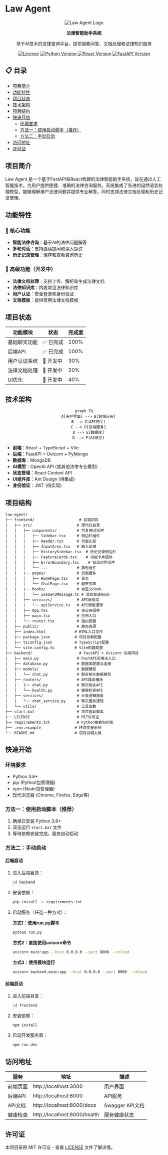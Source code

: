 # Law Agent

<div align="center">

![Law Agent Logo](https://via.placeholder.com/150?text=Law+Agent)

**法律智能助手系统**

基于AI技术的法律咨询平台，提供智能问答、文档处理和法律知识服务

[![License](https://img.shields.io/badge/license-MIT-blue.svg)](LICENSE)
[![Python Version](https://img.shields.io/badge/python-3.8+-yellow.svg)](https://www.python.org/downloads/)
[![React Version](https://img.shields.io/badge/react-18+-blue.svg)](https://reactjs.org/)
[![FastAPI Version](https://img.shields.io/badge/fastAPI-0.+-green.svg)](https://fastapi.tiangolo.com/)

</div>

## 📋 目录

- [项目简介](#项目简介)
- [功能特性](#功能特性)
- [项目状态](#项目状态)
- [技术架构](#技术架构)
- [项目结构](#项目结构)
- [快速开始](#快速开始)
  - [环境要求](#环境要求)
  - [方法一：使用启动脚本（推荐）](#方法一使用启动脚本推荐)
  - [方法二：手动启动](#方法二手动启动)
- [访问地址](#访问地址)
- [许可证](#许可证)

## 项目简介

Law Agent 是一个基于FastAPI和React构建的法律智能助手系统，旨在通过人工智能技术，为用户提供便捷、准确的法律咨询服务。系统集成了先进的自然语言处理模型，能够理解用户法律问题并提供专业解答，同时支持法律文档处理和历史记录管理。

## 功能特性

### 🎯 核心功能

- **智能法律咨询**：基于AI的法律问题解答
- **多轮对话**：支持连续提问和深入探讨
- **历史记录管理**：保存和查看咨询历史

### 🚀 高级功能（开发中）

- **法律文档处理**：支持上传、解析和生成法律文档
- **法律知识库**：内置常见法律知识库
- **用户认证**：安全登录和身份验证
- **文档模板**：提供常用法律文档模板

## 项目状态

| 功能模块 | 状态 | 完成度 |
|---------|------|--------|
| 基础聊天功能 | ✅ 已完成 | 100% |
| 后端API | ✅ 已完成 | 100% |
| 用户认证系统 | 🔄 开发中 | 30% |
| 法律文档处理 | 🔄 开发中 | 20% |
| UI优化 | 🔄 开发中 | 40% |

## 技术架构

<div align="center">

```mermaid
graph TD
    A[用户界面] --> B[前端应用]
    B --> C[API网关]
    C --> D[后端服务]
    D --> E[数据库]
    D --> F[AI模型]
```

</div>

- **前端**：React + TypeScript + Vite
- **后端**：FastAPI + Uvicorn + PyMongo
- **数据库**：MongoDB
- **AI模型**：OpenAI API (或其他法律专业模型)
- **状态管理**：React Context API
- **UI组件库**：Ant Design (待集成)
- **身份验证**：JWT (待实现)

## 项目结构

```
law-agent/
├── frontend/                    # 前端项目
│   ├── src/                    # 源代码目录
│   │   ├── components/         # 可复用UI组件
│   │   │   ├── Sidebar.tsx     # 侧边栏组件
│   │   │   ├── Header.tsx      # 页面头部
│   │   │   ├── InputArea.tsx   # 输入区域
│   │   │   ├── HistorySidebar.tsx  # 历史记录侧边栏
│   │   │   ├── FeatureCards.tsx    # 功能卡片组件
│   │   │   ├── ErrorBoundary.tsx    # 错误边界组件
│   │   │   └── ...             # 其他组件
│   │   ├── pages/              # 页面组件
│   │   │   ├── HomePage.tsx    # 首页
│   │   │   └── ChatPage.tsx    # 聊天页面
│   │   ├── hooks/              # 自定义Hook
│   │   │   └── useSendMessage.ts # 消息发送Hook
│   │   ├── services/           # API服务层
│   │   │   └── apiService.ts   # API调用逻辑
│   │   ├── App.tsx             # 主应用组件
│   │   ├── main.tsx            # 应用入口
│   │   └── router.tsx          # 路由配置
│   ├── public/                 # 静态资源
│   ├── index.html             # HTML入口文件
│   ├── package.json           # 项目依赖配置
│   ├── tsconfig.json          # TypeScript配置
│   └── vite.config.ts         # Vite构建配置
├── backend/                     # FastAPI + Uvicorn 后端项目
│   ├── main.py                 # FastAPI应用主入口
│   ├── database.py             # 数据库配置与连接
│   ├── models/                 # 数据模型
│   │   └── chat.py             # 聊天相关数据模型
│   ├── routers/                # API路由模块
│   │   ├── chat.py             # 聊天相关API
│   │   └── health.py           # 健康检查API
│   ├── services/               # 业务逻辑服务
│   │   └── chat_service.py     # 聊天服务逻辑
│   └── utils/                  # 工具函数
├── start.bat                   # 项目启动脚本
├── LICENSE                     # MIT许可证
├── requirements.txt            # Python依赖包列表
├── .env.example               # 环境变量示例
└── README.md                  # 项目说明文档
```

## 快速开始

### 环境要求
- Python 3.8+
- pip (Python包管理器)
- npm (Node包管理器)
- 现代浏览器 (Chrome, Firefox, Edge等)

### 方法一：使用启动脚本（推荐）

1. 确保已安装 Python 3.8+
2. 双击运行 `start.bat` 文件
3. 等待依赖安装完成，服务自动启动

### 方法二：手动启动

#### 后端启动

1. 进入后端目录：
   ```bash
   cd backend
   ```

2. 安装依赖：
   ```bash
   pip install -r requirements.txt
   ```

3. 启动服务（任选一种方式）：

   **方式1：使用run.py脚本**
   ```bash
   python run.py
   ```

   **方式2：直接使用uvicorn命令**
   ```bash
   uvicorn main:app --host 0.0.0.0 --port 8000 --reload
   ```

   **方式3：使用模块运行**
   ```bash
   uvicorn backend.main:app --host 0.0.0.0 --port 8000 --reload
   ```

#### 前端启动

1. 进入前端目录：
   ```bash
   cd frontend
   ```

2. 安装依赖：
   ```bash
   npm install
   ```

3. 启动开发服务器：
   ```bash
   npm run dev
   ```

## 访问地址

| 服务 | 地址 | 描述 |
|------|------|------|
| 前端页面 | http://localhost:3000 | 用户界面 |
| 后端API | http://localhost:8000 | API服务 |
| API文档 | http://localhost:8000/docs | Swagger API文档 |
| 健康检查 | http://localhost:8000/health | 服务健康状态 |

## 许可证

本项目采用 MIT 许可证 - 查看 [LICENSE](LICENSE) 文件了解详情。
